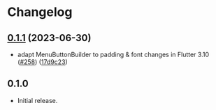 # Changelog

## [0.1.1](https://github.com/canonical/ubuntu-flutter-plugins/compare/ubuntu_widgets-v0.1.0...ubuntu_widgets-v0.1.1) (2023-06-30)


* adapt MenuButtonBuilder to padding & font changes in Flutter 3.10 ([#258](https://github.com/canonical/ubuntu-flutter-plugins/issues/258)) ([17d9c23](https://github.com/canonical/ubuntu-flutter-plugins/commit/17d9c23500a3246e2cda246ef25b048ca45a0f45))

## 0.1.0

* Initial release.
